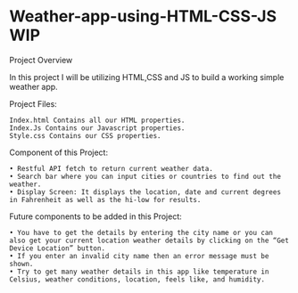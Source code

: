 # Weather-app-using-HTML-CSS-JS WIP

Project Overview

In this project I will be utilizing HTML,CSS and JS to build a working simple weather app. 

Project Files:

    Index.html Contains all our HTML properties.
    Index.Js Contains our Javascript properties.
    Style.css Contains our CSS properties.
    
Component of this Project:
    
    • Restful API fetch to return current weather data.
    • Search bar where you can input cities or countries to find out the weather.
    • Display Screen: It displays the location, date and current degrees in Fahrenheit as well as the hi-low for results.

Future components to be added in this Project:

    • You have to get the details by entering the city name or you can also get your current location weather details by clicking on the “Get Device Location” button. 
    • If you enter an invalid city name then an error message must be shown. 
    • Try to get many weather details in this app like temperature in Celsius, weather conditions, location, feels like, and humidity.
